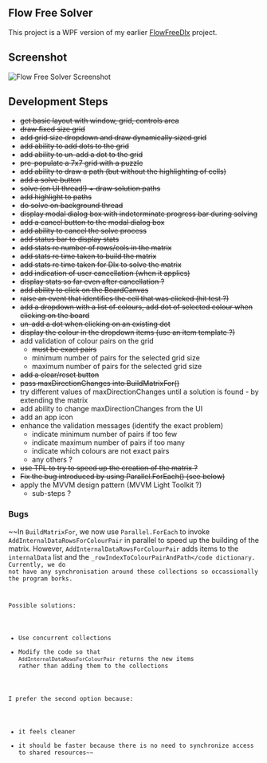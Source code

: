 
## Flow Free Solver

This project is a WPF version of my earlier [FlowFreeDlx](https://github.com/taylorjg/FlowFreeDlx "FlowFreeDlx") project.

## Screenshot

![Flow Free Solver Screenshot](https://raw.github.com/taylorjg/FlowFreeSolverWpf/master/Images/Screenshot.png "Flow Free Solver Screenshot")

## Development Steps

* ~~get basic layout with window, grid, controls area~~
* ~~draw fixed size grid~~
* ~~add grid size dropdown and draw dynamically sized grid~~
* ~~add ability to add dots to the grid~~
* ~~add ability to un-add a dot to the grid~~
* ~~pre-populate a 7x7 grid with a puzzle~~
* ~~add ability to draw a path (but without the highlighting of cells)~~
* ~~add a solve button~~
* ~~solve (on UI thread!) + draw solution paths~~
* ~~add highlight to paths~~
* ~~do solve on background thread~~
* ~~display modal dialog box with indeterminate progress bar during solving~~
* ~~add a cancel button to the modal dialog box~~
* ~~add ability to cancel the solve process~~
* ~~add status bar to display stats~~
* ~~add stats re number of rows/cols in the matrix~~
* ~~add stats re time taken to build the matrix~~
* ~~add stats re time taken for Dlx to solve the matrix~~
* ~~add indication of user cancellation (when it applies)~~
* ~~display stats so far even after cancellation ?~~
* ~~add ability to click on the BoardCanvas~~
* ~~raise an event that identifies the cell that was clicked (hit test ?)~~
* ~~add a dropdown with a list of colours, add dot of selected colour when clicking on the board~~
* ~~un-add a dot when clicking on an existing dot~~
* ~~display the colour in the dropdown items (use an item template ?)~~
* add validation of colour pairs on the grid
    * ~~must be exact pairs~~
    * minimum number of pairs for the selected grid size
    * maximum number of pairs for the selected grid size
* ~~add a clear/reset button~~
* ~~pass maxDirectionChanges into BuildMatrixFor()~~
* try different values of maxDirectionChanges until a solution is found - by extending the matrix
* add ability to change maxDirectionChanges from the UI
* add an app icon
* enhance the validation messages (identify the exact problem)
    * indicate minimum number of pairs if too few
    * indicate maximum number of pairs if too many
    * indicate which colours are not exact pairs
    * any others ?
* ~~use TPL to try to speed up the creation of the matrix ?~~
* ~~Fix the bug introduced by using Parallel.ForEach() (see below)~~
* apply the MVVM design pattern (MVVM Light Toolkit ?)
    * sub-steps ?

### Bugs

~~In <code>BuildMatrixFor</code>, we now use <code>Parallel.ForEach</code> to invoke <code>AddInternalDataRowsForColourPair</code> in parallel to speed up the building of the matrix. However, <code>AddInternalDataRowsForColourPair</code> adds items to the <code>internalData</code> list and the <code>_rowIndexToColourPairAndPath</code dictionary. Currently, we do not have any synchronisation around these collections so occassionally the program borks.

Possible solutions:

* Use concurrent collections
* Modify the code so that <code>AddInternalDataRowsForColourPair</code> returns the new items rather than adding them to the collections

I prefer the second option because:

* it feels cleaner
* it should be faster because there is no need to synchronize access to shared resources~~

